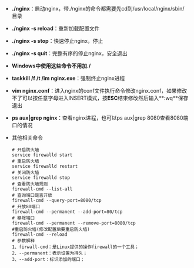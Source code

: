 - **./nginx**：启动nginx，带./nginx的命令都需要先cd到/usr/local/nginx/sbin/目录

- **./nginx -s reload**：重新加载配置文件

- **./nginx -s stop**：快速停止nginx，停止

- **./nginx -s quit**：完整有序的停止nginx，安全退出

- **Windows中使用这些命令不用加./**

- **taskkill /f /t /im nginx.exe**：强制终止nginx进程

- **vim nginx.conf**：进入nginx的conf文件执行命令修改nginx.conf，如果修改不了可以按任意字母进入INSERT模式，按**ESC**结束修改然后输入**:wq**保存退出

- **ps aux|grep nginx**：查看nginx进程，也可以ps aux|grep 8080查看8080端口的情况

- 其他相关命令

  ```
  # 开启防火墙
  service firewalld start
  # 重启防火墙
  service firewalld restart
  # 关闭防火墙
  service firewalld stop
  # 查看防火墙规则
  firewall-cmd --list-all
  # 查询端口是否开放
  firewall-cmd --query-port=8080/tcp
  # 开放80端口
  firewall-cmd --permanent --add-port=80/tcp
  # 移除端口
  firewall-cmd --permanent --remove-port=8080/tcp
  #重启防火墙(修改配置后要重启防火墙)
  firewall-cmd --reload
  # 参数解释
  1、firwall-cmd：是Linux提供的操作firewall的一个工具；
  2、--permanent：表示设置为持久；
  3、--add-port：标识添加的端口；
  ```

  

